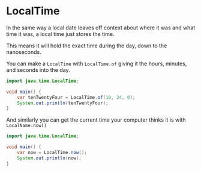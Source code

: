 # LocalTime

In the same way a local date leaves off context about where
it was and what time it was, a local time just stores the time.

This means it will hold the exact time during the day, down to the nanoseconds.

You can make a `LocalTime` with `LocalTime.of` giving it the hours, minutes, and
seconds into the day.

```java
import java.time.LocalTime;

void main() {
    var tenTwentyFour = LocalTime.of(10, 24, 0);
    System.out.println(tenTwentyFour);
}
```

And similarly you can get the current time your computer thinks it is with `LocalName.now()`

```java
import java.time.LocalTime;

void main() {
    var now = LocalTime.now();
    System.out.println(now);
}
```